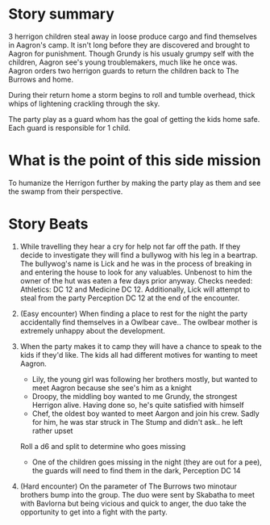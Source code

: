 # Story summary
3 herrigon children steal away in loose produce cargo and find themselves in Aagron's camp. It isn't long before they are discovered and brought to Aagron for punishment. Though Grundy is his usualy grumpy self with the children, Aagron see's young troublemakers, much like he once was. Aagron orders two herrigon guards to return the children back to The Burrows and home.

During their return home a storm begins to roll and tumble overhead, thick whips of lightening crackling through the sky.

The party play as a guard whom has the goal of getting the kids home safe. Each guard is responsible for 1 child.

# What is the point of this side mission
To humanize the Herrigon further by making the party play as them and see the swamp from their perspective.

# Story Beats
1. While travelling they hear a cry for help not far off the path. If they decide to investigate they will find a bullywog with his leg in a beartrap. The bullywog's name is Lick and he was in the process of breaking in and entering the house to look for any valuables. Unbenost to him the owner of the hut was eaten a few days prior anyway. Checks needed: Athletics: DC 12 and Medicine DC 12. Additionally, Lick will attempt to steal from the party Perception DC 12 at the end of the encounter.

2. (Easy encounter) When finding a place to rest for the night the party accidentally find themselves in a Owlbear cave.. The owlbear mother is extremely unhappy about the development.

3. When the party makes it to camp they will have a chance to speak to the kids if they'd like. The kids all had different motives for wanting to meet Aagron.
    - Lily, the young girl was following her brothers mostly, but wanted to meet Aagron because she see's him as a knight
    - Droopy, the middling boy wanted to me Grundy, the strongest Herrigon alive. Having done so, he's quite satisfied with himself
    - Chef, the oldest boy wanted to meet Aargon and join his crew. Sadly for him, he was star struck in The Stump and didn't ask.. he left rather upset

    Roll a d6 and split to determine who goes missing
    - One of the children goes missing in the night (they are out for a pee), the guards will need to find them in the dark, Perception DC 14

4. (Hard encounter) On the parameter of The Burrows two minotaur brothers bump into the group. The duo were sent by Skabatha to meet with Bavlorna but being vicious and quick to anger, the duo take the opportunity to get into a fight with the party.